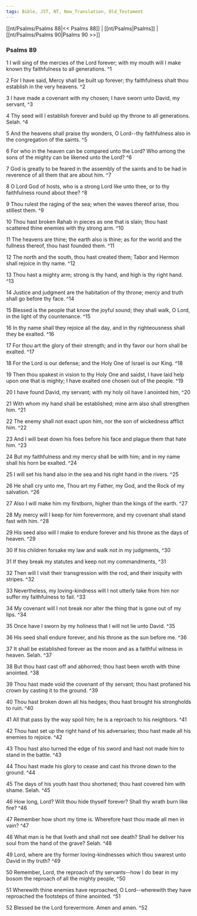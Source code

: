 ```yaml
---
tags: Bible, JST, NT, New_Translation, Old_Testament
---
```


[[nt/Psalms/Psalms 88|<< Psalms 88]] | [[nt/Psalms|Psalms]] | [[nt/Psalms/Psalms 90|Psalms 90 >>]]

### Psalms 89

1 I will sing of the mercies of the Lord forever; with my mouth will I make known thy faithfulness to all generations.  ^1

2 For I have said, Mercy shall be built up forever; thy faithfulness shalt thou establish in the very heavens.  ^2

3 I have made a covenant with my chosen; I have sworn unto David, my servant,  ^3

4 Thy seed will I establish forever and build up thy throne to all generations. Selah.  ^4

5 And the heavens shall praise thy wonders, O Lord\--thy faithfulness also in the congregation of the saints.  ^5

6 For who in the heaven can be compared unto the Lord? Who among the sons of the mighty can be likened unto the Lord?  ^6

7 God is greatly to be feared in the assembly of the saints and to be had in reverence of all them that are about him.  ^7

8 O Lord God of hosts, who is a strong Lord like unto thee, or to thy faithfulness round about thee?  ^8

9 Thou rulest the raging of the sea; when the waves thereof arise, thou stillest them.  ^9

10 Thou hast broken Rahab in pieces as one that is slain; thou hast scattered thine enemies with thy strong arm.  ^10

11 The heavens are thine; the earth also is thine; as for the world and the fullness thereof, thou hast founded them.  ^11

12 The north and the south, thou hast created them; Tabor and Hermon shall rejoice in thy name.  ^12

13 Thou hast a mighty arm; strong is thy hand, and high is thy right hand.  ^13

14 Justice and judgment are the habitation of thy throne; mercy and truth shall go before thy face.  ^14

15 Blessed is the people that know the joyful sound; they shall walk, O Lord, in the light of thy countenance.  ^15

16 In thy name shall they rejoice all the day, and in thy righteousness shall they be exalted.  ^16

17 For thou art the glory of their strength; and in thy favor our horn shall be exalted.  ^17

18 For the Lord is our defense; and the Holy One of Israel is our King.  ^18

19 Then thou spakest in vision to thy Holy One and saidst, I have laid help upon one that is mighty; I have exalted one chosen out of the people.  ^19

20 I have found David, my servant; with my holy oil have I anointed him,  ^20

21 With whom my hand shall be established; mine arm also shall strengthen him.  ^21

22 The enemy shall not exact upon him, nor the son of wickedness afflict him.  ^22

23 And I will beat down his foes before his face and plague them that hate him.  ^23

24 But my faithfulness and my mercy shall be with him; and in my name shall his horn be exalted.  ^24

25 I will set his hand also in the sea and his right hand in the rivers.  ^25

26 He shall cry unto me, Thou art my Father, my God, and the Rock of my salvation.  ^26

27 Also I will make him my firstborn, higher than the kings of the earth.  ^27

28 My mercy will I keep for him forevermore, and my covenant shall stand fast with him.  ^28

29 His seed also will I make to endure forever and his throne as the days of heaven.  ^29

30 If his children forsake my law and walk not in my judgments,  ^30

31 If they break my statutes and keep not my commandments,  ^31

32 Then will I visit their transgression with the rod, and their iniquity with stripes.  ^32

33 Nevertheless, my loving-kindness will I not utterly take from him nor suffer my faithfulness to fail.  ^33

34 My covenant will I not break nor alter the thing that is gone out of my lips.  ^34

35 Once have I sworn by my holiness that I will not lie unto David.  ^35

36 His seed shall endure forever, and his throne as the sun before me.  ^36

37 It shall be established forever as the moon and as a faithful witness in heaven. Selah.  ^37

38 But thou hast cast off and abhorred; thou hast been wroth with thine anointed.  ^38

39 Thou hast made void the covenant of thy servant; thou hast profaned his crown by casting it to the ground.  ^39

40 Thou hast broken down all his hedges; thou hast brought his strongholds to ruin.  ^40

41 All that pass by the way spoil him; he is a reproach to his neighbors.  ^41

42 Thou hast set up the right hand of his adversaries; thou hast made all his enemies to rejoice.  ^42

43 Thou hast also turned the edge of his sword and hast not made him to stand in the battle.  ^43

44 Thou hast made his glory to cease and cast his throne down to the ground.  ^44

45 The days of his youth hast thou shortened; thou hast covered him with shame. Selah.  ^45

46 How long, Lord? Wilt thou hide thyself forever? Shall thy wrath burn like fire?  ^46

47 Remember how short my time is. Wherefore hast thou made all men in vain?  ^47

48 What man is he that liveth and shall not see death? Shall he deliver his soul from the hand of the grave? Selah.  ^48

49 Lord, where are thy former loving-kindnesses which thou swarest unto David in thy truth?  ^49

50 Remember, Lord, the reproach of thy servants\--how I do bear in my bosom the reproach of all the mighty people,  ^50

51 Wherewith thine enemies have reproached, O Lord\--wherewith they have reproached the footsteps of thine anointed.  ^51

52 Blessed be the Lord forevermore. Amen and amen.  ^52

 
